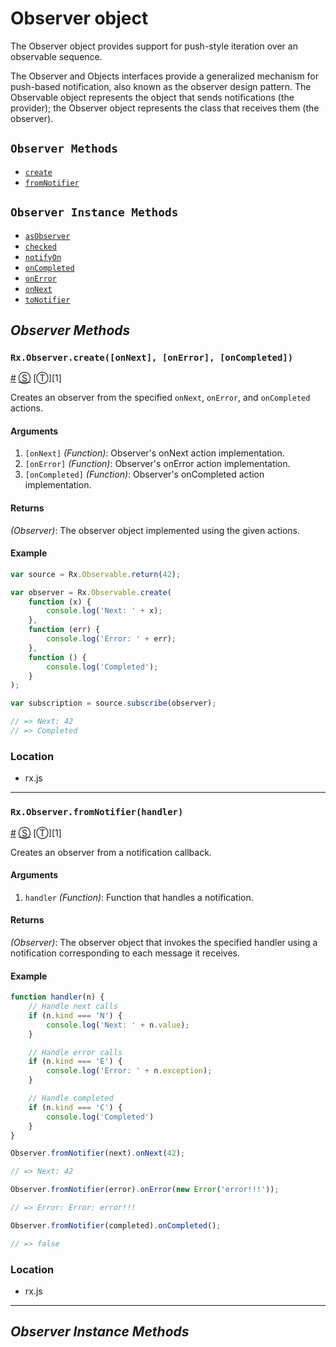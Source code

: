# Observer object #

The Observer object provides support for push-style iteration over an observable sequence.

The Observer and Objects interfaces provide a generalized mechanism for push-based notification, also known as the observer design pattern. The Observable object represents the object that sends notifications (the provider); the Observer object represents the class that receives them (the observer). 

<!-- div -->

## `Observer Methods`
- [`create`](#rxobservercreateonnext-onerror-oncompleted)
- [`fromNotifier`](#rxobserverfromotifierhandler)

## `Observer Instance Methods`
- [`asObserver`](#asObserver)
- [`checked`](#checked)
- [`notifyOn`](#notifyOn)
- [`onCompleted`](#onCompleted)
- [`onError`](#onError)
- [`onNext`](#onNext)
- [`toNotifier`](#toNotifier)

## _Observer Methods_ ##

### <a id="rxobservercreateonnext-onerror-oncompleted"></a>`Rx.Observer.create([onNext], [onError], [onCompleted])`
<a href="#rxobservercreateonnext-onerror-oncompleted">#</a> [&#x24C8;](https://github.com/Reactive-Extensions/RxJS/blob/master/rx.js#L2862-L2872 "View in source") [&#x24C9;][1]

Creates an observer from the specified `onNext`, `onError`, and `onCompleted` actions.

#### Arguments
1. `[onNext]` *(Function)*: Observer's onNext action implementation.
1. `[onError]` *(Function)*: Observer's onError action implementation.
1. `[onCompleted]` *(Function)*: Observer's onCompleted action implementation.

#### Returns
*(Observer)*: The observer object implemented using the given actions.

#### Example
```js
var source = Rx.Observable.return(42);

var observer = Rx.Observable.create(
    function (x) {
        console.log('Next: ' + x);
    },
    function (err) {
        console.log('Error: ' + err);   
    },
    function () {
        console.log('Completed');   
    }
);

var subscription = source.subscribe(observer);

// => Next: 42
// => Completed
```

### Location

- rx.js

* * *

### <a id="rxobserverfromotifierhandler"></a>`Rx.Observer.fromNotifier(handler)`
<a href="#rxobserverfromotifierhandler">#</a> [&#x24C8;](https://github.com/Reactive-Extensions/RxJS/blob/master/rx.js#L2862-L2872 "View in source") [&#x24C9;][1]

Creates an observer from a notification callback.

#### Arguments
1. `handler` *(Function)*: Function that handles a notification.

#### Returns
*(Observer)*: The observer object that invokes the specified handler using a notification corresponding to each message it receives.

#### Example
```js
function handler(n) {
	// Handle next calls
	if (n.kind === 'N') {
		console.log('Next: ' + n.value);
	}

	// Handle error calls
	if (n.kind === 'E') {
		console.log('Error: ' + n.exception);
	}

	// Handle completed
	if (n.kind === 'C') {
		console.log('Completed')
	}
}

Observer.fromNotifier(next).onNext(42);

// => Next: 42

Observer.fromNotifier(error).onError(new Error('error!!!'));

// => Error: Error: error!!!

Observer.fromNotifier(completed).onCompleted();

// => false
```

### Location

- rx.js

* * *

## _Observer Instance Methods_ ##
